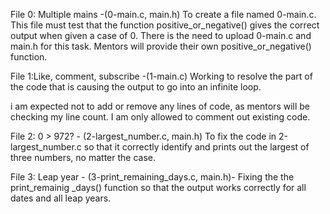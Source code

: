 File 0: Multiple mains -(0-main.c, main.h)
 To create a file named 0-main.c. This file must test that the function positive_or_negative() gives the correct output when given a case of 0. There is the need to upload 0-main.c and main.h for this task. Mentors will provide their own positive_or_negative() function.

File 1:Like, comment, subscribe -(1-main.c)
Working to resolve the part of the code that is causing the output to go into an infinite loop.

i am expected not to add or remove any lines of code, as mentors will be checking my line count. I am only allowed to comment out existing code.

File 2: 0 > 972? - (2-largest_number.c, main.h)
 To fix the code in 2-largest_number.c so that it correctly identify and prints out the largest of three numbers, no matter the case.

File 3: Leap year - 
(3-print_remaining_days.c, main.h)-  Fixing the the print_remainig _days() function so that the output works correctly for all dates and all leap years.
